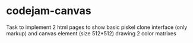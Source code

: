 # codejam-canvas
Task to implement 2 html pages to show basic piskel clone interface (only markup) and canvas element (size 512*512) drawing 2 color matrixes
